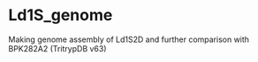 # Ld1S_genome
Making genome assembly of Ld1S2D and further comparison with BPK282A2 (TritrypDB v63)
